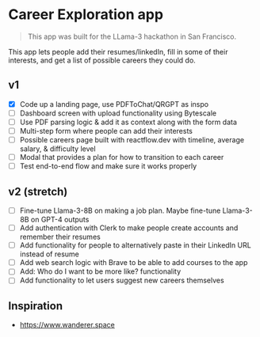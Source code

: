 # Career Exploration app

> This app was built for the LLama-3 hackathon in San Francisco.

This app lets people add their resumes/linkedIn, fill in some of their interests, and get a list of possible careers they could do.

## v1

- [x] Code up a landing page, use PDFToChat/QRGPT as inspo
- [ ] Dashboard screen with upload functionality using Bytescale
- [ ] Use PDF parsing logic & add it as context along with the form data
- [ ] Multi-step form where people can add their interests
- [ ] Possible careers page built with reactflow.dev with timeline, average salary, & difficulty level
- [ ] Modal that provides a plan for how to transition to each career
- [ ] Test end-to-end flow and make sure it works properly

## v2 (stretch)

- [ ] Fine-tune Llama-3-8B on making a job plan. Maybe fine-tune Llama-3-8B on GPT-4 outputs
- [ ] Add authentication with Clerk to make people create accounts and remember their resumes
- [ ] Add functionality for people to alternatively paste in their LinkedIn URL instead of resume
- [ ] Add web search logic with Brave to be able to add courses to the app
- [ ] Add: Who do I want to be more like? functionality
- [ ] Add functionality to let users suggest new careers themselves

## Inspiration

- https://www.wanderer.space
